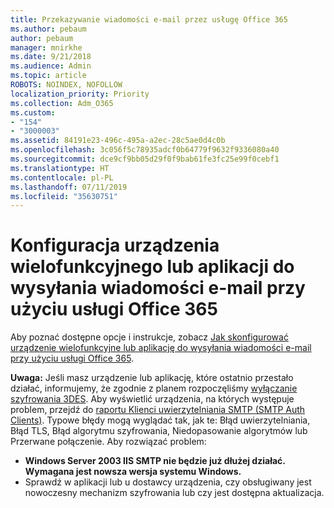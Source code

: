 ```yaml
---
title: Przekazywanie wiadomości e-mail przez usługę Office 365
ms.author: pebaum
author: pebaum
manager: mnirkhe
ms.date: 9/21/2018
ms.audience: Admin
ms.topic: article
ROBOTS: NOINDEX, NOFOLLOW
localization_priority: Priority
ms.collection: Adm_O365
ms.custom:
- "154"
- "3000003"
ms.assetid: 84191e23-496c-495a-a2ec-28c5ae0d4c0b
ms.openlocfilehash: 3c056f5c78935adcf0b64779f9632f9336080a40
ms.sourcegitcommit: dce9cf9bb05d29f0f9bab61fe3fc25e99f0cebf1
ms.translationtype: HT
ms.contentlocale: pl-PL
ms.lasthandoff: 07/11/2019
ms.locfileid: "35630751"
---
```

# <a name="set-up-a-multifunction-device-or-application-to-send-email-using-office-365"></a>Konfiguracja urządzenia wielofunkcyjnego lub aplikacji do wysyłania wiadomości e-mail przy użyciu usługi Office 365

Aby poznać dostępne opcje i instrukcje, zobacz [Jak skonfigurować urządzenie wielofunkcyjne lub aplikację do wysyłania wiadomości e-mail przy użyciu usługi Office 365](https://support.office.com/article/69f58e99-c550-4274-ad18-c805d654b4c4).
  
**Uwaga:** Jeśli masz urządzenie lub aplikację, które ostatnio przestało działać, informujemy, że zgodnie z planem rozpoczęliśmy [wyłączanie szyfrowania 3DES](https://docs.microsoft.com/office365/securitycompliance/technical-reference-details-about-encryption). Aby wyświetlić urządzenia, na których występuje problem, przejdź do [raportu Klienci uwierzytelniania SMTP (SMTP Auth Clients)](https://protection.office.com/mailflow/dashboard). Typowe błędy mogą wyglądać tak, jak te: Błąd uwierzytelniania, Błąd TLS, Błąd algorytmu szyfrowania, Niedopasowanie algorytmów lub Przerwane połączenie. Aby rozwiązać problem:
 - **Windows Server 2003 IIS SMTP nie będzie już dłużej działać. Wymagana jest nowsza wersja systemu Windows.**  
 - Sprawdź w aplikacji lub u dostawcy urządzenia, czy obsługiwany jest nowoczesny mechanizm szyfrowania lub czy jest dostępna aktualizacja.
